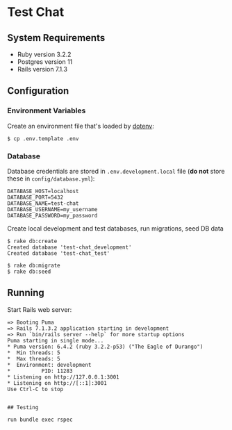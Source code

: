 # Test Chat

## System Requirements

* Ruby version 3.2.2
* Postgres version 11
* Rails version 7.1.3

## Configuration

### Environment Variables

Create an environment file that's loaded by [dotenv](https://github.com/bkeepers/dotenv):

```shell
$ cp .env.template .env
```


### Database

Database credentials are stored in `.env.development.local` file
(**do not** store these in `config/database.yml`):

```env
DATABASE_HOST=localhost
DATABASE_PORT=5432
DATABASE_NAME=test-chat
DATABASE_USERNAME=my_username
DATABASE_PASSWORD=my_password
```

Create local development and test databases, run migrations, seed DB data

```shell
$ rake db:create
Created database 'test-chat_development'
Created database 'test-chat_test'

$ rake db:migrate
$ rake db:seed
```

## Running

Start Rails web server:

```shell
=> Booting Puma
=> Rails 7.1.3.2 application starting in development 
=> Run `bin/rails server --help` for more startup options
Puma starting in single mode...
* Puma version: 6.4.2 (ruby 3.2.2-p53) ("The Eagle of Durango")
*  Min threads: 5
*  Max threads: 5
*  Environment: development
*          PID: 11283
* Listening on http://127.0.0.1:3001
* Listening on http://[::1]:3001
Use Ctrl-C to stop


## Testing

run bundle exec rspec


